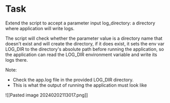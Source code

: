 # Task
Extend the script to accept a parameter input log_directory: a directory where application will write logs.

The script will check whether the parameter value is a directory name that doesn't exist and will create the directory, if it does exist, it sets the env var LOG_DIR to the directory's absolute path before running the application, so the application can read the LOG_DIR environment variable and write its logs there.

Note:

- Check the app.log file in the provided LOG_DIR directory.
- This is what the output of running the application must look like

![[Pasted image 20240202113017.png]]